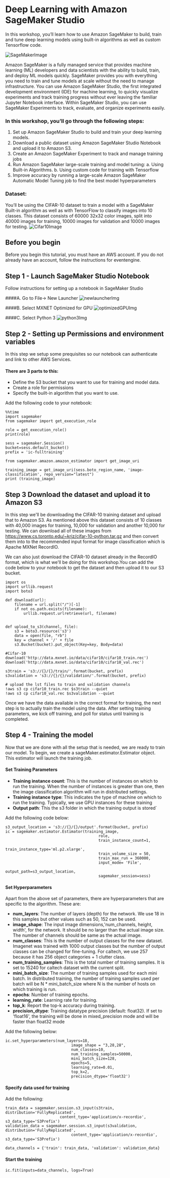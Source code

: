 # Deep Learning with Amazon SageMaker Studio

In this workshop, you’ll learn how to use Amazon SageMaker to build, train and tune deep learning models using built-in algorithms as well as custom Tensorflow code. 

![SageMakerImage](https://sagemaker-workshop.com/images/sm-overview.png)

Amazon SageMaker is a fully managed service that provides machine learning (ML) developers and data scientists with the ability to build, train, and deploy ML models quickly. SageMaker provides you with everything you need to train and tune models at scale without the need to manage infrastructure. You can use Amazon SageMaker Studio, the first integrated development environment (IDE) for machine learning, to quickly visualize experiments and track training progress without ever leaving the familiar Jupyter Notebook interface. Within SageMaker Studio, you can use SageMaker Experiments to track, evaluate, and organize
experiments easily.


### In this workshop, you’ll go through the following steps:
1. Set up Amazon SageMaker Studio to build and train your deep learning models. 
2. Download a public dataset using Amazon SageMaker Studio Notebook and upload it to Amazon S3.
3. Create an Amazon SageMaker Experiment to track and manage training jobs
4. Run Amazon SageMaker large-scale training and model tuning:
	a. Using Built-in Algorithms. 
	b. Using custom code for training with Tensorflow
5. Improve accuracy by running a large-scale Amazon SageMaker Automatic Model Tuning job to find the best model hyperparameters

### Dataset: 
You’ll be using the CIFAR-10 dataset to train a model with a SageMaker Built-in algorithm as well as with TensorFlow to classify images into 10 classes. This dataset consists of 60000 32x32 color images, split into 40000 images for training, 10000 images for validation
and 10000 images for testing.
![Cifar10Image](https://cdn.analyticsvidhya.com/wp-content/uploads/2020/02/1_sGochNLZ-qfesdyjadgXNw.png)


## Before you begin
Before you begin this tutorial, you must have an AWS account. If you do not already have an account, follow the instructions for eventengine. 

## Step 1 - Launch SageMaker Studio Notebook
Follow instructions for setting up a notebook in SageMaker Studio

####A. Go to File-> New Launcher
![newlauncherImg](https://aiml-data.s3.amazonaws.com/workshop/new-launcher.png)

####B. Select MXNET Optimized for GPU
![optimizedGPUImg](https://aiml-data.s3.amazonaws.com/workshop/Choose-mxnet.png)

####C. Select Python 3
![python3Img](https://aiml-data.s3.amazonaws.com/workshop/select-python3.png)

## Step 2 - Setting up Permissions and environment variables
In this step we setup some prequisites so our notebook can authenticate and link to other AWS Services. 
#### There are 3 parts to this: 
- Define the S3 bucket that you want to use for training and model data.
- Create a role for permissions
- Specify the built-in algorithm that you want to use. 

Add the following code to your notebook:
```
%%time
import sagemaker
from sagemaker import get_execution_role

role = get_execution_role()
print(role)

sess = sagemaker.Session()
bucket=sess.default_bucket()
prefix = 'ic-fulltraining'
```

```
from sagemaker.amazon.amazon_estimator import get_image_uri

training_image = get_image_uri(sess.boto_region_name, 'image-classification', repo_version="latest")
print (training_image)
```



## Step 3 Download the dataset and upload it to Amazon S3
In this step we'll be downloading the CIFAR-10 training dataset and upload that to Amazon S3. As mentioned above this dataset consists of 10 classes with 40,000 images for training, 10,000 for validation and another 10,000 for testing. We can download all of these images from https://www.cs.toronto.edu/~kriz/cifar-10-python.tar.gz and then convert them into to the recommended input format for image classification which is Apache MXNet RecordIO. 

We can also just download the CIFAR-10 dataset already in the RecordIO format, which is what we'll be doing for this workshop.You can add the code below to your notebook to get the dataset and then upload it to our S3 bucket. 

```
import os 
import urllib.request
import boto3

def download(url):
    filename = url.split("/")[-1]
    if not os.path.exists(filename):
        urllib.request.urlretrieve(url, filename)

        
def upload_to_s3(channel, file):
    s3 = boto3.resource('s3')
    data = open(file, "rb")
    key = channel + '/' + file
    s3.Bucket(bucket).put_object(Key=key, Body=data)
    
#Cifar-10
download('http://data.mxnet.io/data/cifar10/cifar10_train.rec')
download('http://data.mxnet.io/data/cifar10/cifar10_val.rec')
```

```
s3train = 's3://{}/{}/train/'.format(bucket, prefix)
s3validation = 's3://{}/{}/validation/'.format(bucket, prefix)

# upload the lst files to train and validation channels
!aws s3 cp cifar10_train.rec $s3train --quiet
!aws s3 cp cifar10_val.rec $s3validation --quiet
```

Once we have the data available in the correct format for training, the next step is to actually train the model using the data. After setting training parameters, we kick off training, and poll for status until training is completed.

## Step 4 - Training the model
Now that we are done with all the setup that is needed, we are ready to train our model. To begin, we create a sageMaker.estimator.Estimator object. This estimator will launch the training job. 

#### Set Training Parameters
- **Training instance count**: This is the number of instances on which to run the training. When the number of instances is greater than one, then the image classification algorithm will run in distributed settings.
- **Training instance type**: This indicates the type of machine on which to run the training. Typically, we use GPU instances for these training
- **Output path**: This the s3 folder in which the training output is stored`

Add the following code below: 

```
s3_output_location = 's3://{}/{}/output'.format(bucket, prefix)
ic = sagemaker.estimator.Estimator(training_image,
                                         role, 
                                         train_instance_count=1, 
                                         train_instance_type='ml.p2.xlarge',
                                         train_volume_size = 50,
                                         train_max_run = 360000,
                                         input_mode= 'File',
                                         output_path=s3_output_location,
                                         sagemaker_session=sess)
```

#### Set Hyperparameters
Apart from the above set of parameters, there are hyperparameters that are specific to the algorithm. These are:
- **num_layers**: The number of layers (depth) for the network. We use 18 in this samples but other values such as 50, 152 can be used.
- **image_shape**: The input image dimensions,'num_channels, height, width', for the network. It should be no larger than the actual image size. The number of channels should be same as the actual image.
- **num_classes**: This is the number of output classes for the new dataset. Imagenet was trained with 1000 output classes but the number of output classes can be changed for fine-tuning. For caltech, we use 257 because it has 256 object categories + 1 clutter class.
- **num_training_samples**: This is the total number of training samples. It is set to 15240 for caltech dataset with the current split.
- **mini_batch_size**: The number of training samples used for each mini batch. In distributed training, the number of training samples used per batch will be N * mini_batch_size where N is the number of hosts on which training is run.
- **epochs**: Number of training epochs.
- **learning_rate**: Learning rate for training.
- **top_k**: Report the top-k accuracy during training.
- **precision_dtype**: Training datatype precision (default: float32). If set to 'float16', the training will be done in mixed_precision mode and will be faster than float32 mode

Add the following below: 

```
ic.set_hyperparameters(num_layers=18,
                             image_shape = "3,28,28",
                             num_classes=10,
                             num_training_samples=50000,
                             mini_batch_size=128,
                             epochs=5,
                             learning_rate=0.01,
                             top_k=2,
                             precision_dtype='float32')
```

#### Specify data used for training
Add the following: 

```
train_data = sagemaker.session.s3_input(s3train, distribution='FullyReplicated', 
                        content_type='application/x-recordio', s3_data_type='S3Prefix')
validation_data = sagemaker.session.s3_input(s3validation, distribution='FullyReplicated', 
                             content_type='application/x-recordio', s3_data_type='S3Prefix')

data_channels = {'train': train_data, 'validation': validation_data}
```

#### Start the training

```
ic.fit(inputs=data_channels, logs=True)
```

